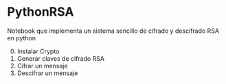 # PythonRSA

Notebook que implementa un sistema sencillo de cifrado y descifrado RSA en python

0. Instalar Crypto
1. Generar claves de cifrado RSA
2. Cifrar un mensaje
3. Descifrar un mensaje
